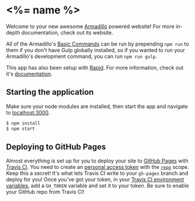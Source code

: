 # <%= name %>

Welcome to your new awesome [Armadillo](https://github.com/Snugug/gulp-armadillo) powered website! For more in-depth documentation, check out its website.

All of the Armadillo's [Basic Commands](https://github.com/Snugug/gulp-armadillo#basic-armadillo-commands) can be run by prepending `npm run` to them if you don't have Gulp globally installed, so if you wanted to run your Armadillo's development command, you can run `npm run gulp`.

This app has also been setup with [Rapid](https://github.ibm.com/Whitewater/rapid). For more information, check out it's [documentation](https://pages.github.ibm.com/Whitewater/rapid/).

## Starting the application

Make sure your node modules are installed, then start the app and navigate to [localhost:3000](http://localhost:3000).

```sh
$ npm install
$ npm start
```

## Deploying to GitHub Pages

Almost everything is set up for you to deploy your site to [GitHub Pages](https://pages.github.com/) with [Travis CI](https://travis.innovate.ibm.com). You need to create an [personal access token](https://help.github.com/articles/creating-an-access-token-for-command-line-use/) with the [`repo`](https://developer.github.com/v3/oauth/#scopes) scope. Keep this a secret! It's what lets Travis CI write to your `gh-pages` branch and deploy for you! Once you've got your token, in your [Travis CI environment variables](https://docs.travis-ci.com/user/environment-variables/#Defining-Variables-in-Repository-Settings), add a `GH_TOKEN` variable and set it to your token. Be sure to enable your GitHub repo from Travis CI!
